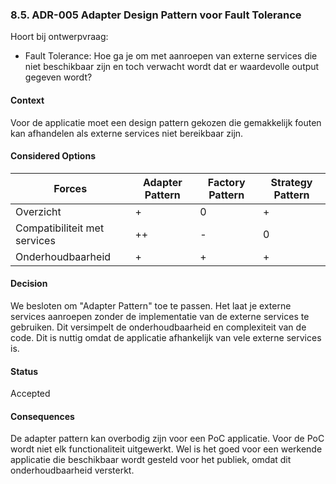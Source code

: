 ### 8.5. ADR-005 Adapter Design Pattern voor Fault Tolerance

Hoort bij ontwerpvraag:
- Fault Tolerance: Hoe ga je om met aanroepen van externe services die niet beschikbaar zijn en toch verwacht wordt dat er waardevolle output gegeven wordt?



#### Context

Voor de applicatie moet een design pattern gekozen die gemakkelijk fouten kan afhandelen als externe services niet bereikbaar zijn.

#### Considered Options
| Forces                       | Adapter Pattern | Factory Pattern | Strategy Pattern |
| ---------------------------- | --------------- | --------------- | ---------------- |
| Overzicht                    | +               | 0               | +                |
| Compatibiliteit met services | ++              | -               | 0                |
| Onderhoudbaarheid            | +               | +               | +                |

#### Decision

We besloten om "Adapter Pattern" toe te passen. Het laat je externe services aanroepen zonder de implementatie van de externe services te gebruiken. Dit versimpelt de onderhoudbaarheid en complexiteit van de code. Dit is nuttig omdat de applicatie afhankelijk van vele externe services is.

#### Status
Accepted

#### Consequences
De adapter pattern kan overbodig zijn voor een PoC applicatie. Voor de PoC wordt niet elk functionaliteit uitgewerkt. Wel is het goed voor een werkende applicatie die beschikbaar wordt gesteld voor het publiek, omdat dit onderhoudbaarheid versterkt.
